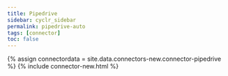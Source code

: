```yaml
---
title: Pipedrive
sidebar: cyclr_sidebar
permalink: pipedrive-auto
tags: [connector]
toc: false
---
```

{% assign connectordata = site.data.connectors-new.connector-pipedrive %}
{% include connector-new.html %}	